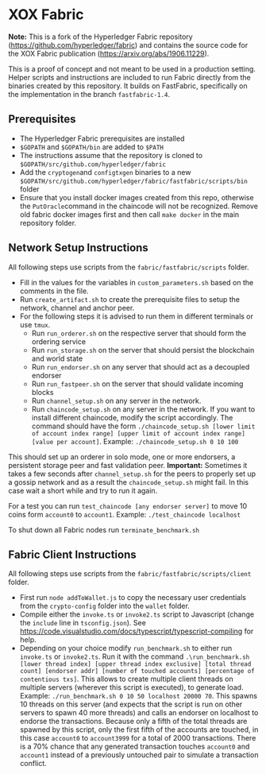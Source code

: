 
# XOX Fabric


**Note:** This is a fork of the Hyperledger Fabric repository (https://github.com/hyperledger/fabric) and contains the source code for the XOX Fabric publication (https://arxiv.org/abs/1906.11229).

This is a proof of concept and not meant to be used in a production setting. Helper scripts and instructions are included to run Fabric directly from the binaries created by this repository. It builds on FastFabric, specifically on the implementation in the branch `fastfabric-1.4`.


## Prerequisites

- The Hyperledger Fabric prerequisites are installed
- `$GOPATH` and `$GOPATH/bin` are added to `$PATH`
- The instructions assume that the repository is cloned to `$GOPATH/src/github.com/hyperledger/fabric`
- Add the `cryptogen`and `configtxgen` binaries to a new `$GOPATH/src/github.com/hyperledger/fabric/fastfabric/scripts/bin` folder
- Ensure that you install docker images created from this repo, otherwise the `PutOracle`command in the chaincode will not be recognized. Remove old fabric docker images first and then call `make docker` in the main repository folder.

## Network Setup Instructions

All following steps use scripts from the  `fabric/fastfabric/scripts` folder.
- Fill in the values for the variables in `custom_parameters.sh` based on the comments in the file.
- Run `create_artifact.sh` to create the prerequisite files to setup the network, channel and anchor peer.
- For the following steps it is advised to run them in different terminals or use `tmux`.
    - Run `run_orderer.sh` on the respective server that should form the ordering service
    - Run `run_storage.sh` on the server that should persist the blockchain and world state
    - Run `run_endorser.sh` on any server that should act as a decoupled endorser
    - Run `run_fastpeer.sh` on the server that should validate incoming blocks
    - Run `channel_setup.sh` on any server in the network.
    - Run `chaincode_setup.sh` on any server in the network. If you want to install different chaincode, modify the script accordingly. The command should have the form `./chaincode_setup.sh [lower limit of account index range] [upper limit of account index range] [value per account]`. Example: `./chaincode_setup.sh 0 10 100`

This should set up an orderer in solo mode, one or more endorsers, a persistent storage peer and fast validation peer. **Important:** Sometimes it takes a few seconds after `channel_setup.sh` for the peers to properly set up a gossip network and as a result the `chaincode_setup.sh` might fail. In this case wait a short while and try to run it again.

For a test you can run `test_chaincode [any endorser server]` to move 10 coins form `account0` to `account1`. Example: `./test_chaincode localhost`

To shut down all Fabric nodes run `terminate_benchmark.sh`

## Fabric Client Instructions
All following steps use scripts from the  `fabric/fastfabric/scripts/client` folder.

- First run `node addToWallet.js` to copy the necessary user credentials from the `crypto-config` folder into the `wallet` folder.
- Compile either the `invoke.ts` or `invoke2.ts` script to Javascript (change the `include` line in `tsconfig.json`). See https://code.visualstudio.com/docs/typescript/typescript-compiling for help.
- Depending on your choice modify `run_benchmark.sh` to either run `invoke.ts` or `invoke2.ts`. Run it with the command `.\run_benchmark.sh [lower thread index] [upper thread index exclusive] [total thread count] [endorser addr] [number of touched accounts] [percentage of contentious txs]`. This allows to create multiple client threads on multiple servers (wherever this script is executed), to generate load.
Example: `./run_benchmark.sh 0 10 50 localhost 20000 70`. This spawns 10 threads on this server (and expects that the script is run on other servers to spawn 40 more threads) and calls an endorser on localhost to endorse the transactions. Because only a fifth of the total threads are spawned by this script, only the first fifth of the accounts are touched, in this case `account0` to `account3999` for a total of 2000 transactions. There is a 70% chance that any generated transaction touches `account0` and `account1` instead of a previously untouched pair to simulate a transaction conflict.  
